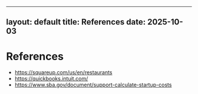  ---
layout: default
title: References
date: 2025-10-03
---

 # References

 
 -  https://squareup.com/us/en/restaurants
 -  https://quickbooks.intuit.com/
 -  https://www.sba.gov/document/support-calculate-startup-costs

